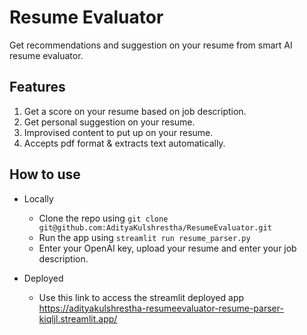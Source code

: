 # Resume Evaluator 

Get recommendations and suggestion on your resume from smart AI resume evaluator. 


## Features 
1. Get a score on your resume based on job description. 
2. Get personal suggestion on your resume. 
3. Improvised content to put up on your resume. 
4. Accepts pdf format & extracts text automatically. 

## How to use 

- Locally
  - Clone the repo using ```git clone git@github.com:AdityaKulshrestha/ResumeEvaluator.git```
  - Run the app using ```streamlit run resume_parser.py```
  - Enter your OpenAI key, upload your resume and enter your job description. 

- Deployed 
  - Use this link to access the streamlit deployed app https://adityakulshrestha-resumeevaluator-resume-parser-kiqljl.streamlit.app/


